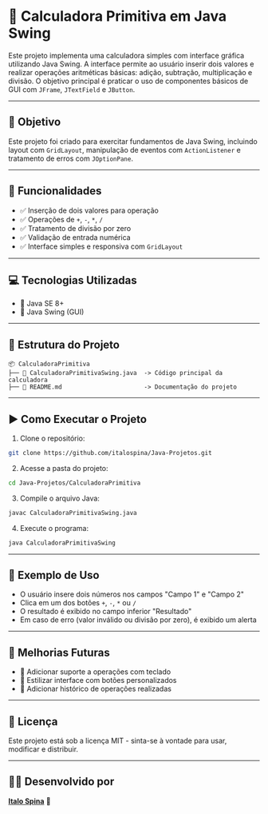 # 🧮 Calculadora Primitiva em Java Swing

Este projeto implementa uma calculadora simples com interface gráfica utilizando Java Swing. A interface permite ao usuário inserir dois valores e realizar operações aritméticas básicas: adição, subtração, multiplicação e divisão. O objetivo principal é praticar o uso de componentes básicos de GUI com `JFrame`, `JTextField` e `JButton`.

---

## 🎯 Objetivo

Este projeto foi criado para exercitar fundamentos de Java Swing, incluindo layout com `GridLayout`, manipulação de eventos com `ActionListener` e tratamento de erros com `JOptionPane`.

---

## 🚀 Funcionalidades

* ✅ Inserção de dois valores para operação
* ✅ Operações de `+`, `-`, `*`, `/`
* ✅ Tratamento de divisão por zero
* ✅ Validação de entrada numérica
* ✅ Interface simples e responsiva com `GridLayout`

---

## 💻 Tecnologias Utilizadas

* 🔹 Java SE 8+
* 🔹 Java Swing (GUI)

---

## 📂 Estrutura do Projeto

```
📦 CalculadoraPrimitiva
├── 📜 CalculadoraPrimitivaSwing.java  -> Código principal da calculadora
├── 📜 README.md                       -> Documentação do projeto
```

---

## ▶️ Como Executar o Projeto

1. Clone o repositório:

```bash
git clone https://github.com/italospina/Java-Projetos.git
```

2. Acesse a pasta do projeto:

```bash
cd Java-Projetos/CalculadoraPrimitiva
```

3. Compile o arquivo Java:

```bash
javac CalculadoraPrimitivaSwing.java
```

4. Execute o programa:

```bash
java CalculadoraPrimitivaSwing
```

---

## 🔄 Exemplo de Uso

* O usuário insere dois números nos campos "Campo 1" e "Campo 2"
* Clica em um dos botões `+`, `-`, `*` ou `/`
* O resultado é exibido no campo inferior "Resultado"
* Em caso de erro (valor inválido ou divisão por zero), é exibido um alerta

---

## 📌 Melhorias Futuras

* 🔄 Adicionar suporte a operações com teclado
* 🔄 Estilizar interface com botões personalizados
* 🔄 Adicionar histórico de operações realizadas

---

## 📜 Licença

Este projeto está sob a licença MIT - sinta-se à vontade para usar, modificar e distribuir.

---

## 👨‍💻 Desenvolvido por

**[Italo Spina](https://github.com/italospina)** 🚀
